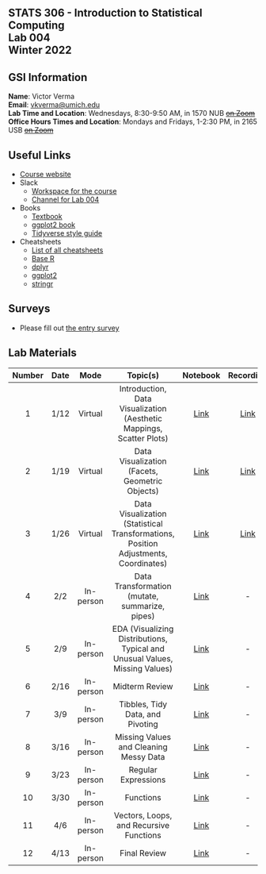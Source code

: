 ## STATS 306 - Introduction to Statistical Computing <br/> Lab 004 <br/> Winter 2022

## GSI Information

**Name**: Victor Verma  
**Email**: [vkverma@umich.edu](mailto:vkverma@umich.edu)  
**Lab Time and Location**: Wednesdays, 8:30-9:50 AM, in 1570 NUB ~~[on Zoom](https://umich.zoom.us/j/2885058951)~~   
**Office Hours Times and Location**: Mondays and Fridays, 1-2:30 PM, in 2165 USB ~~[on Zoom](https://umich.zoom.us/j/2885058951)~~

## Useful Links

- [Course website](https://ambujtewari.github.io/stats306-winter2022/)
- Slack
  - [Workspace for the course](https://um-wn22-stats306.slack.com/)
  - [Channel for Lab 004](https://um-wn22-stats306.slack.com/archives/C02TSSMH63D)
- Books
  - [Textbook](https://r4ds.had.co.nz)
  - [ggplot2 book](https://ggplot2-book.org)
  - [Tidyverse style guide](https://style.tidyverse.org/index.html)
- Cheatsheets
  - [List of all cheatsheets](https://www.rstudio.com/resources/cheatsheets/)
  - [Base R](https://github.com/rstudio/cheatsheets/blob/main/base-r.pdf)
  - [dplyr](https://github.com/rstudio/cheatsheets/blob/main/data-transformation.pdf)
  - [ggplot2](https://github.com/rstudio/cheatsheets/blob/main/data-visualization-2.1.pdf)
  - [stringr](https://github.com/rstudio/cheatsheets/blob/main/strings.pdf)

## Surveys

- Please fill out [the entry survey](https://docs.google.com/forms/d/e/1FAIpQLSda4btRsEvX7DyAfGwfnp58xoH9t87vrhkpX2FBl1HqTPlLxA/viewform?usp=pp_url)

## Lab Materials

| Number | Date | Mode | Topic(s) | Notebook | Recording | Solutions |
| :---: | :---: | :---: | :---: | :---: | :---: | :---: |
| 1 | 1/12 | Virtual | Introduction, Data Visualization (Aesthetic Mappings, Scatter Plots) | [Link](https://colab.research.google.com/drive/1Ci-xknZ15g4h3bKJZCO1fbDob79CGwmr?usp=sharing) | [Link](https://drive.google.com/file/d/17dfpmR5F_dVHjJItDgS9uqMNdsQNlCEC/view?usp=sharing) | [Link](https://colab.research.google.com/drive/1lIpq9At9XuX5oTk5WhE5uz8UpuUV8YIF?usp=sharing) |
| 2 | 1/19 | Virtual | Data Visualization (Facets, Geometric Objects) | [Link](https://colab.research.google.com/drive/1bvARveRWmSRjUpIaPNVYrDrRv7o7v62j?usp=sharing) | [Link](https://umich.zoom.us/rec/share/d7cxBBzW0J9-B4xNUgsShP9R2qKepARrUG6QHhsllgqmy9QRrw5HljMnrgz17pKh.0yX4NCteFbI4Nmjz) | [Link](https://colab.research.google.com/drive/1d63YeM-XsLS4lk0JWLsfsecpJMJyV8aj?usp=sharing) |
| 3 | 1/26 | Virtual | Data Visualization (Statistical Transformations, Position Adjustments, Coordinates) | [Link](https://colab.research.google.com/drive/1apvOe1z4BbLSOD7E2zUGt-9RzK_oHXIc?usp=sharing) | [Link](https://umich.zoom.us/rec/share/ZqpFq-VkcbRSBhW7Qj11Sxq4k0K3pDP6fJf04tyJy_jYQeIfc6Tuzo8aheiu9Vg.74obwpw0OkmlwLeO?startTime=1643203941000) | - |
| 4 | 2/2 | In-person | Data Transformation (mutate, summarize, pipes) | [Link](https://colab.research.google.com/drive/1YlAS4jBFlSkyI5OWoA2gWlE0u5N7sG3G?usp=sharing) | - | [Link](https://colab.research.google.com/drive/1gjNpXevYKKDVaz2b20pe3bCDwep4Lafv?usp=sharing) |
| 5 | 2/9 | In-person | EDA (Visualizing Distributions, Typical and Unusual Values, Missing Values) | [Link](https://colab.research.google.com/drive/1jZORrF4ocMl0SiuP0sBNE0Cjj849NQEO?usp=sharing) | - | [Link](https://colab.research.google.com/drive/1Q3QP7JfxB4pkN6mG1ZUyQkeNueTsJay-?usp=sharing) |
| 6 | 2/16 | In-person | Midterm Review | [Link](https://colab.research.google.com/drive/1FHwj6_CQ7U9OKii1ECqrVOR37ImFuUyP?usp=sharing) | - | [Link](https://colab.research.google.com/drive/1NLgVEc_zqxvVe8Dd-JL7n9vBvZGFdwJz?usp=sharing) |
| 7 | 3/9 | In-person | Tibbles, Tidy Data, and Pivoting | [Link](https://colab.research.google.com/drive/1efugEYgDuEq0i8PlRTV4nD6_9A2nDy2Y?usp=sharing) | - | [Link](https://colab.research.google.com/drive/1h6H0OfNJVUqFHAJR-TMYmJsfGzzYlR0P?usp=sharing) |
| 8 | 3/16 | In-person | Missing Values and Cleaning Messy Data | [Link](https://colab.research.google.com/drive/1KaTllGnkc6_ln9aOTxVjSAJnR7FkxEEX?usp=sharing) | - | [Link](https://colab.research.google.com/drive/1MEiqD38M183rcuOhOtqSkoV7mShD8HnP?usp=sharing) |
| 9 | 3/23 | In-person | Regular Expressions | [Link](https://colab.research.google.com/drive/1wfh9IFgvRLWlJM5fDVdW1VRlh2AM2NqA?usp=sharing) | - | [Link](https://colab.research.google.com/drive/1nuvZJcQhp5dQzJWrvQJaZZBum3Pnph1P?usp=sharing) |
| 10 | 3/30 | In-person | Functions | [Link](https://colab.research.google.com/drive/1asypWYtLZj_kL2vJgSHobrVmff2fvMuv?usp=sharing) | - | [Link](https://colab.research.google.com/drive/1l2F7Wp1TXRS22jkllH9OJ0I2JotlPOPC?usp=sharing) |
| 11 | 4/6 | In-person | Vectors, Loops, and Recursive Functions | [Link](https://colab.research.google.com/drive/1Q7kehKFkk2_-dGXENsN6wfuEjk9u4fAc?usp=sharing) | - | [Link](https://colab.research.google.com/drive/1OFe1mTXDE9GofN1_imqc6Z4e1tCLsx1x?usp=sharing) |
| 12 | 4/13 | In-person | Final Review | [Link](https://colab.research.google.com/drive/1dgnWXsRqanXr5dX4uU6IntKkBG3BVwt_?usp=sharing) | - | [Link](https://colab.research.google.com/drive/1i8gm3HwodONEFf3eu8GqOvTzkY0PnTEy?usp=sharing) |
